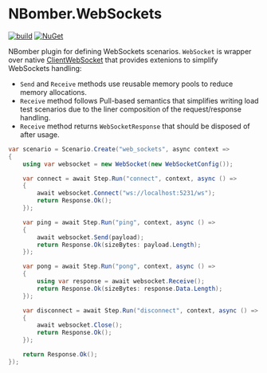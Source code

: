 # NBomber.WebSockets
[![build](https://github.com/PragmaticFlow/NBomber.WebSockets/actions/workflows/build.yml/badge.svg)](https://github.com/PragmaticFlow/NBomber.WebSockets/actions/workflows/build.yml)
[![NuGet](https://img.shields.io/nuget/v/nbomber.websockets.svg)](https://www.nuget.org/packages/nbomber.websockets/)

NBomber plugin for defining WebSockets scenarios. `WebSocket` is wrapper over native [ClientWebSocket](https://learn.microsoft.com/en-us/dotnet/api/system.net.websockets.clientwebsocket?view=net-8.0) that provides extenions to simplify WebSockets handling:

- `Send` and `Receive` methods use reusable memory pools to reduce memory allocations.
- `Receive` method follows Pull-based semantics that simplifies writing load test scenarios due to the liner composition of the request/response handling.
- `Receive` method returns `WebSocketResponse` that should be disposed of after usage.

<!-- ### Documentation
Documentation is located [here](https://nbomber.com/docs/protocols/http) -->

```csharp
var scenario = Scenario.Create("web_sockets", async context =>
{
    using var websocket = new WebSocket(new WebSocketConfig());

    var connect = await Step.Run("connect", context, async () =>
    {
        await websocket.Connect("ws://localhost:5231/ws");
        return Response.Ok();
    });

    var ping = await Step.Run("ping", context, async () =>
    {
        await websocket.Send(payload);
        return Response.Ok(sizeBytes: payload.Length);
    });

    var pong = await Step.Run("pong", context, async () =>
    {
        using var response = await websocket.Receive();
        return Response.Ok(sizeBytes: response.Data.Length);
    });

    var disconnect = await Step.Run("disconnect", context, async () =>
    {
        await websocket.Close();
        return Response.Ok();
    });

    return Response.Ok();
});
```
